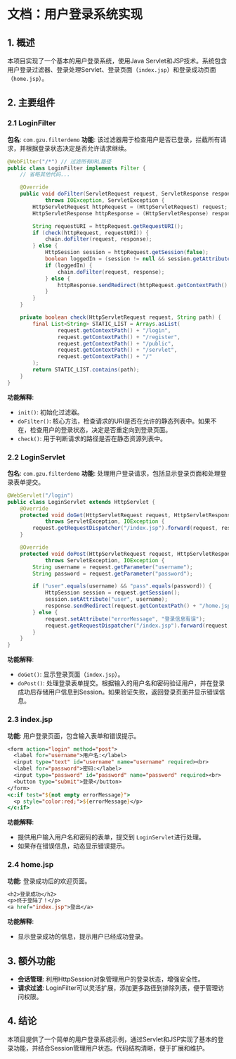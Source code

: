 
# 文档：用户登录系统实现

## 1. 概述

本项目实现了一个基本的用户登录系统，使用Java Servlet和JSP技术。系统包含用户登录过滤器、登录处理Servlet、登录页面（`index.jsp`）和登录成功页面（`home.jsp`）。

## 2. 主要组件

### 2.1 LoginFilter

**包名**: `com.gzu.filterdemo`
**功能**: 该过滤器用于检查用户是否已登录，拦截所有请求，并根据登录状态决定是否允许请求继续。

```java
@WebFilter("/*") // 过滤所有URL路径
public class LoginFilter implements Filter {
    // 省略其他代码...

    @Override
    public void doFilter(ServletRequest request, ServletResponse response, FilterChain chain)
            throws IOException, ServletException {
        HttpServletRequest httpRequest = (HttpServletRequest) request;
        HttpServletResponse httpResponse = (HttpServletResponse) response;

        String requestURI = httpRequest.getRequestURI();
        if (check(httpRequest, requestURI)) {
            chain.doFilter(request, response);
        } else {
            HttpSession session = httpRequest.getSession(false);
            boolean loggedIn = (session != null && session.getAttribute("user") != null);
            if (loggedIn) {
                chain.doFilter(request, response);
            } else {
                httpResponse.sendRedirect(httpRequest.getContextPath() + "/login");
            }
        }
    }

    private boolean check(HttpServletRequest request, String path) {
        final List<String> STATIC_LIST = Arrays.asList(
                request.getContextPath() + "/login",
                request.getContextPath() + "/register",
                request.getContextPath() + "/public",
                request.getContextPath() + "/servlet",
                request.getContextPath() + "/"
        );
        return STATIC_LIST.contains(path);
    }
}
```

**功能解释**:

- `init()`: 初始化过滤器。
- `doFilter()`: 核心方法，检查请求的URI是否在允许的静态列表中。如果不在，检查用户的登录状态，决定是否重定向到登录页面。
- `check()`: 用于判断请求的路径是否在静态资源列表中。

### 2.2 LoginServlet

**包名**: `com.gzu.filterdemo`
**功能**: 处理用户登录请求，包括显示登录页面和处理登录表单提交。

```java
@WebServlet("/login")
public class LoginServlet extends HttpServlet {
    @Override
    protected void doGet(HttpServletRequest request, HttpServletResponse response)
            throws ServletException, IOException {
        request.getRequestDispatcher("/index.jsp").forward(request, response);
    }

    @Override
    protected void doPost(HttpServletRequest request, HttpServletResponse response)
            throws ServletException, IOException {
        String username = request.getParameter("username");
        String password = request.getParameter("password");

        if ("user".equals(username) && "pass".equals(password)) {
            HttpSession session = request.getSession();
            session.setAttribute("user", username);
            response.sendRedirect(request.getContextPath() + "/home.jsp");
        } else {
            request.setAttribute("errorMessage", "登录信息有误");
            request.getRequestDispatcher("/index.jsp").forward(request, response);
        }
    }
}
```

**功能解释**:

- `doGet()`: 显示登录页面（`index.jsp`）。
- `doPost()`: 处理登录表单提交。根据输入的用户名和密码验证用户，并在登录成功后存储用户信息到Session。如果验证失败，返回登录页面并显示错误信息。

### 2.3 index.jsp

**功能**: 用户登录页面，包含输入表单和错误提示。

```jsp
<form action="login" method="post">
  <label for="username">用户名:</label>
  <input type="text" id="username" name="username" required><br>
  <label for="password">密码:</label>
  <input type="password" id="password" name="password" required><br>
  <button type="submit">登录</button>
</form>
<c:if test="${not empty errorMessage}">
  <p style="color:red;">${errorMessage}</p>
</c:if>
```

**功能解释**:

- 提供用户输入用户名和密码的表单，提交到 `LoginServlet`进行处理。
- 如果存在错误信息，动态显示错误提示。

### 2.4 home.jsp

**功能**: 登录成功后的欢迎页面。

```jsp
<h2>登录成功</h2>
<p>终于登陆了！</p>
<a href="index.jsp">登出</a>
```

**功能解释**:

- 显示登录成功的信息，提示用户已经成功登录。

## 3. 额外功能

- **会话管理**: 利用HttpSession对象管理用户的登录状态，增强安全性。
- **请求过滤**: LoginFilter可以灵活扩展，添加更多路径到排除列表，便于管理访问权限。

## 4. 结论

本项目提供了一个简单的用户登录系统示例，通过Servlet和JSP实现了基本的登录功能，并结合Session管理用户状态。代码结构清晰，便于扩展和维护。

